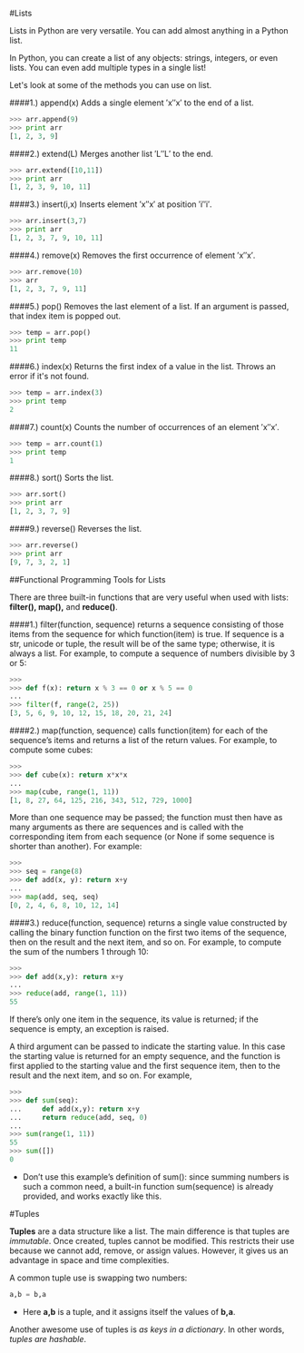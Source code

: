 #Lists

Lists in Python are very versatile. You can add almost anything in a Python list.

In Python, you can create a list of any objects: strings, integers, or even lists. You can even add multiple types in a single list!

Let's look at some of the methods you can use on list.

####1.) append(x) 
Adds a single element ′x′′x′ to the end of a list.

```python
>>> arr.append(9)   
>>> print arr  
[1, 2, 3, 9]
```

####2.) extend(L) 
Merges another list ′L′′L′ to the end.

```python
>>> arr.extend([10,11])
>>> print arr
[1, 2, 3, 9, 10, 11]
```

####3.) insert(i,x) 
Inserts element ′x′′x′ at position ′i′′i′.

```python
>>> arr.insert(3,7)
>>> print arr
[1, 2, 3, 7, 9, 10, 11]
```

####4.) remove(x) 
Removes the first occurrence of element ′x′′x′.

```python
>>> arr.remove(10)  
>>> arr  
[1, 2, 3, 7, 9, 11]
```

####5.) pop() 
Removes the last element of a list. If an argument is passed, that index item is popped out.

```python
>>> temp = arr.pop()
>>> print temp 
11
```

####6.) index(x) 
Returns the first index of a value in the list. Throws an error if it's not found.

```python
>>> temp = arr.index(3)
>>> print temp
2
```

####7.) count(x) 
Counts the number of occurrences of an element ′x′′x′.

```python
>>> temp = arr.count(1)
>>> print temp
1
```

####8.) sort() 
Sorts the list.

```python
>>> arr.sort()
>>> print arr
[1, 2, 3, 7, 9]
```

####9.) reverse() 
Reverses the list.

```python
>>> arr.reverse()
>>> print arr
[9, 7, 3, 2, 1]
```
##Functional Programming Tools for Lists

There are three built-in functions that are very useful when used with lists: **filter(), map(),** and **reduce()**.

####1.) filter(function, sequence) 
returns a sequence consisting of those items from the sequence for which function(item) is true. If sequence is a str, unicode or tuple, the result will be of the same type; otherwise, it is always a list. For example, to compute a sequence of numbers divisible by 3 or 5:

```python
>>>
>>> def f(x): return x % 3 == 0 or x % 5 == 0
...
>>> filter(f, range(2, 25))
[3, 5, 6, 9, 10, 12, 15, 18, 20, 21, 24]
```


####2.) map(function, sequence) 
calls function(item) for each of the sequence’s items and returns a list of the return values. For example, to compute some cubes:

```python
>>>
>>> def cube(x): return x*x*x
...
>>> map(cube, range(1, 11))
[1, 8, 27, 64, 125, 216, 343, 512, 729, 1000]
```

More than one sequence may be passed; the function must then have as many arguments as there are sequences and is called with the corresponding item from each sequence (or None if some sequence is shorter than another). For example:

```python
>>>
>>> seq = range(8)
>>> def add(x, y): return x+y
...
>>> map(add, seq, seq)
[0, 2, 4, 6, 8, 10, 12, 14]
```


####3.) reduce(function, sequence) 
returns a single value constructed by calling the binary function function on the first two items of the sequence, then on the result and the next item, and so on. For example, to compute the sum of the numbers 1 through 10:

```python
>>>
>>> def add(x,y): return x+y
...
>>> reduce(add, range(1, 11))
55
```

If there’s only one item in the sequence, its value is returned; if the sequence is empty, an exception is raised.

A third argument can be passed to indicate the starting value. In this case the starting value is returned for an empty sequence, and the function is first applied to the starting value and the first sequence item, then to the result and the next item, and so on. For example,

```python
>>>
>>> def sum(seq):
...     def add(x,y): return x+y
...     return reduce(add, seq, 0)
...
>>> sum(range(1, 11))
55
>>> sum([])
0
```
* Don’t use this example’s definition of sum(): since summing numbers is such a common need, a built-in function sum(sequence) is already provided, and works exactly like this.

#Tuples

**Tuples** are a data structure like a list. The main difference is that tuples are *immutable*. Once created, tuples cannot be modified. This restricts their use because we cannot add, remove, or assign values. However, it gives us an advantage in space and time complexities.

A common tuple use is swapping two numbers:

```python
a,b = b,a 
```

* Here **a,b** is a tuple, and it assigns itself the values of **b,a**.

Another awesome use of tuples is *as keys in a dictionary*. In other words, *tuples are _hashable_*.
